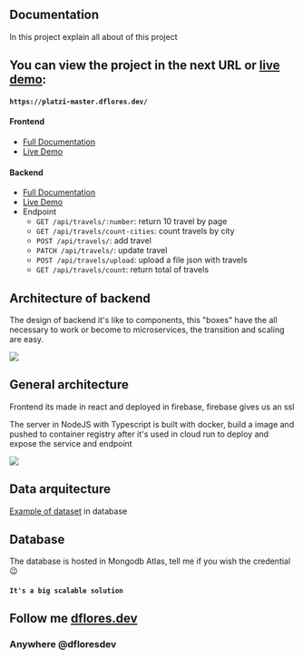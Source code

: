## Documentation

In this project explain all about of this project

## You can view the project in the next URL or [live demo](https://viajando-ando.dflores.dev/):

#### `https://platzi-master.dflores.dev/`

#### Frontend

- [Full Documentation](https://github.com/viajando-ando/viajando-ando-frontend/blob/dev/README.md)
- [Live Demo](https://viajando-ando.dflores.dev/)

#### Backend

- [Full Documentation](https://github.com/viajando-ando/viajando-ando-backend/blob/dev/README.md)
- [Live Demo](https://viajando-ando-ykmiteeaiq-uc.a.run.app/)
- Endpoint
  - `GET /api/travels/:number`: return 10 travel by page
  - `GET /api/travels/count-cities`: count travels by city
  - `POST /api/travels/`: add travel
  - `PATCH /api/travels/`: update travel
  - `POST /api/travels/upload`: upload a file json with travels
  - `GET /api/travels/count`: return total of travels

## Architecture of backend

The design of backend it's like to components, this "boxes" have the all necessary to work or become to microservices, the transition and scaling are easy.

![](https://drive.google.com/uc?export=view&id=1yLX5hwq8eyKn_fjymdA68IUR9ri0M0C6)

## General architecture

Frontend its made in react and deployed in firebase, firebase gives us an ssl

The server in NodeJS with Typescript is built with docker, build a image and pushed to container registry after it's used in cloud run to deploy and expose the service and endpoint

![](https://drive.google.com/uc?export=view&id=1tMI4KTOaeYYcRL3czGL8-l96RyyyDvCw)

## Data arquitecture

[Example of dataset]('./data.json') in database

## Database

The database is hosted in Mongodb Atlas, tell me if you wish the credential :wink:

#### `It's a big scalable solution`

## Follow me [dflores.dev](https://dflores.dev)

### Anywhere @dfloresdev
